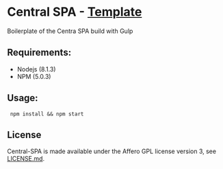 # Central SPA - [Template](https://central42.herokuapp.com/)


Boilerplate of the Centra SPA build with Gulp

## Requirements:

- Nodejs (8.1.3)
- NPM (5.0.3)

## Usage:


```
 npm install && npm start
```


## License

Central-SPA is made available under the Affero GPL license version 3, see [LICENSE.md](https://github.com/moiseshilario/central-spa/blob/master/LICENSE.txt).